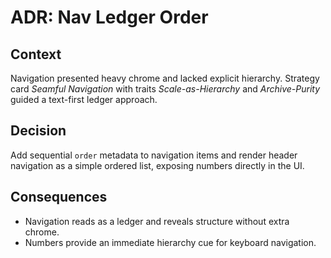 # ADR: Nav Ledger Order

## Context
Navigation presented heavy chrome and lacked explicit hierarchy. Strategy card *Seamful Navigation* with traits *Scale-as-Hierarchy* and *Archive-Purity* guided a text-first ledger approach.

## Decision
Add sequential `order` metadata to navigation items and render header navigation as a simple ordered list, exposing numbers directly in the UI.

## Consequences
- Navigation reads as a ledger and reveals structure without extra chrome.
- Numbers provide an immediate hierarchy cue for keyboard navigation.
